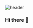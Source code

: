 ![header](https://capsule-render.vercel.app/api?type=slice&color=A3DCBE&height=200&section=header&text=NAMGYUSONG%20&fontSize=80&)
### Hi there 👋

<!--
**Songnamgyu/Songnamgyu** is a ✨ _special_ ✨ repository because its `README.md` (this file) appears on your GitHub profile.

Here are some ideas to get you started:

- 🔭 I’m currently working on ...
- 🌱 I’m currently learning ...
- 👯 I’m looking to collaborate on ...
- 🤔 I’m looking for help with ...
- 💬 Ask me about ...
- 📫 How to reach me: ...
- 😄 Pronouns: ...
- ⚡ Fun fact: ...
-->
